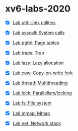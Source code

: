 # xv6-labs-2020

- [x] [Lab util: Unix utilities](https://github.com/dowalle/xv6-labs-2020/commits/util)
- [x] [Lab syscall: System calls](https://github.com/dowalle/xv6-labs-2020/commits/syscall)
- [x] [Lab pgtbl: Page tables](https://github.com/dowalle/xv6-labs-2020/commits/pgtbl)
- [x] [Lab traps: Trap](https://github.com/dowalle/xv6-labs-2020/commits/traps)
- [x] [Lab lazy: Lazy allocation](https://github.com/dowalle/xv6-labs-2020/commits/lazy)
- [x] [Lab cow: Copy-on-write fork](https://github.com/dowalle/xv6-labs-2020/commits/cow)
- [x] [Lab thread: Multithreading](https://github.com/dowalle/xv6-labs-2020/commits/thread)
- [x] [Lab lock: Parallelism/locking](https://github.com/dowalle/xv6-labs-2020/commits/lock)
- [x] [Lab fs: File system](https://github.com/dowalle/xv6-labs-2020/commits/fs)
- [x] [Lab mmap: Mmap](https://github.com/dowalle/xv6-labs-2020/commits/mmap)
- [x] [Lab net: Network stack](https://github.com/dowalle/xv6-labs-2020/commits/net)


